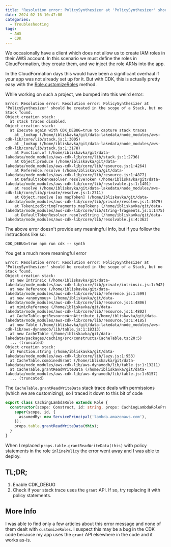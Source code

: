 ```yaml
---
title: "Resolution error: PolicySynthesizer at 'PolicySynthesizer' should be created in the scope of a Stack, but no Stack found"
date: 2024-02-16 10:47:00
categories:
  - Troubleshooting
tags:
  - AWS
  - CDK
---
```


We occasionally have a client which does not allow us to create IAM roles in their AWS account. In this scenario we must define the roles in CloudFormation, they create them, and we inject the role ARNs into the app.

In the CloudFormation days this would have been a significant overhaul if your app was not already set up for it. But with CDK, this is actually pretty easy with the [Role.customizeRoles](https://github.com/aws/aws-cdk/wiki/Security-And-Safety-Dev-Guide#using-the-customize-roles-feature-to-generate-a-report-and-supply-role-names) method.

While working on such a project, we bumped into this weird error:

```text
Error: Resolution error: Resolution error: PolicySynthesizer at 'PolicySynthesizer' should be created in the scope of a Stack, but no Stack found.
Object creation stack:
  at stack traces disabled.
Object creation stack:
  at Execute again with CDK_DEBUG=true to capture stack traces
    at _lookup (/home/ibliskavka/git/data-lakedata/node_modules/aws-cdk-lib/core/lib/stack.js:1:3005)
    at _lookup (/home/ibliskavka/git/data-lakedata/node_modules/aws-cdk-lib/core/lib/stack.js:1:3178)
    at Function.of (/home/ibliskavka/git/data-lakedata/node_modules/aws-cdk-lib/core/lib/stack.js:1:2736)
    at Object.produce (/home/ibliskavka/git/data-lakedata/node_modules/aws-cdk-lib/core/lib/resource.js:1:4264)
    at Reference.resolve (/home/ibliskavka/git/data-lakedata/node_modules/aws-cdk-lib/core/lib/resource.js:1:4877)
    at DefaultTokenResolver.resolveToken (/home/ibliskavka/git/data-lakedata/node_modules/aws-cdk-lib/core/lib/resolvable.js:1:1401)
    at resolve (/home/ibliskavka/git/data-lakedata/node_modules/aws-cdk-lib/core/lib/private/resolve.js:1:2711)
    at Object.resolve [as mapToken] (/home/ibliskavka/git/data-lakedata/node_modules/aws-cdk-lib/core/lib/private/resolve.js:1:1079)
    at TokenizedStringFragments.mapTokens (/home/ibliskavka/git/data-lakedata/node_modules/aws-cdk-lib/core/lib/string-fragments.js:1:1475)
    at DefaultTokenResolver.resolveString (/home/ibliskavka/git/data-lakedata/node_modules/aws-cdk-lib/core/lib/resolvable.js:4:362)
```

The above error doesn't provide any meaningful info, but if you follow the instructions like so:

`CDK_DEBUG=true npm run cdk -- synth`

You get a much more meaningful error

```text
Error: Resolution error: Resolution error: PolicySynthesizer at 'PolicySynthesizer' should be created in the scope of a Stack, but no Stack found.
Object creation stack:
  at new Intrinsic (/home/ibliskavka/git/data-lakedata/node_modules/aws-cdk-lib/core/lib/private/intrinsic.js:1:942)
  at new Reference (/home/ibliskavka/git/data-lakedata/node_modules/aws-cdk-lib/core/lib/reference.js:1:599)
  at new <anonymous> (/home/ibliskavka/git/data-lakedata/node_modules/aws-cdk-lib/core/lib/resource.js:1:4806)
  at mimicReference (/home/ibliskavka/git/data-lakedata/node_modules/aws-cdk-lib/core/lib/resource.js:1:4802)
  at CacheTable.getResourceArnAttribute (/home/ibliskavka/git/data-lakedata/node_modules/aws-cdk-lib/core/lib/resource.js:1:4185)
  at new Table (/home/ibliskavka/git/data-lakedata/node_modules/aws-cdk-lib/aws-dynamodb/lib/table.js:1:18313)
  at new CacheTable (/home/ibliskavka/git/data-lakedata/packages/caching/src/constructs/CacheTable.ts:20:5)
  ... (truncated)
Object creation stack:
  at Function.string (/home/ibliskavka/git/data-lakedata/node_modules/aws-cdk-lib/core/lib/lazy.js:1:953)
  at CacheTable.combinedGrant (/home/ibliskavka/git/data-lakedata/node_modules/aws-cdk-lib/aws-dynamodb/lib/table.js:1:13211)
  at CacheTable.grantReadWriteData (/home/ibliskavka/git/data-lakedata/node_modules/aws-cdk-lib/aws-dynamodb/lib/table.js:1:6157)
  ... (truncated)
```

The `CacheTable.grantReadWriteData` stack trace deals with permissions (which we are customizing), so I traced it down to this bit of code

```typescript
export class CachingLambdaRole extends Role {
  constructor(scope: Construct, id: string, props: CachingLambdaRoleProps) {
    super(scope, id, {
      assumedBy: new ServicePrincipal('lambda.amazonaws.com'),
    });
    props.table.grantReadWriteData(this);
  }
}
```

When I replaced `props.table.grantReadWriteData(this)` with policy statements in the role `inlinePolicy` the error went away and I was able to deploy.

## TL;DR;

1. Enable CDK_DEBUG
2. Check if your stack trace uses the `grant` API. If so, try replacing it with policy statements.

## More Info

I was able to find only a few articles about this error message and none of them dealt with `customizeRoles`. I suspect this may be a bug in the CDK code because my app uses the `grant` API elsewhere in the code and it works as-is.
